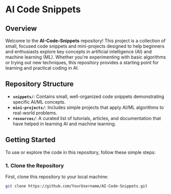 # AI Code Snippets

## Overview
Welcome to the **AI-Code-Snippets** repository! This project is a collection of small, focused code snippets and mini-projects designed to help beginners and enthusiasts explore key concepts in artificial intelligence (AI) and machine learning (ML). Whether you're experimenting with basic algorithms or trying out new techniques, this repository provides a starting point for learning and practical coding in AI.

## Repository Structure
- **`snippets/`**: Contains small, well-organized code snippets demonstrating specific AI/ML concepts.
- **`mini-projects/`**: Includes simple projects that apply AI/ML algorithms to real-world problems.
- **`resources/`**: A curated list of tutorials, articles, and documentation that have helped in learning AI and machine learning.

## Getting Started
To use or explore the code in this repository, follow these simple steps:

### 1. Clone the Repository
First, clone this repository to your local machine:
```bash
git clone https://github.com/YourUsername/AI-Code-Snippets.git

